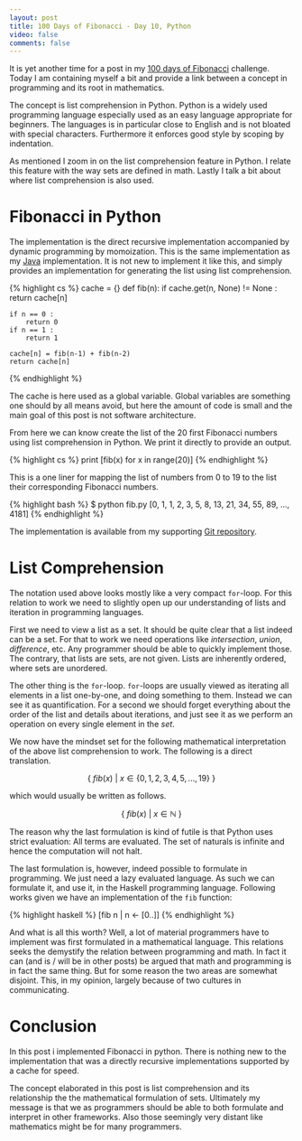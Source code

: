 ```yaml
---
layout: post
title: 100 Days of Fibonacci - Day 10, Python
video: false
comments: false
---
```


<!--{ Introduction to the project | }-->
It is yet another time for a post in my
[100 days of Fibonacci](100-days-of-fibonacci-overview) challenge.
Today I am containing myself a bit and provide a link between
a concept in programming and its root in mathematics.

<!--{ Introduction to Python | }-->
The concept is list comprehension in Python. Python is a widely
used programming language especially used as an easy language
appropriate for beginners. The languages is in particular
close to English and is not bloated with special characters.
Furthermore it enforces good style by scoping by indentation.

<!--{ My take on Fibonacci in python }-->
As mentioned I zoom in on the list comprehension feature in
Python. I relate this feature with the way sets are defined in
math. Lastly I talk a bit about where list comprehension is
also used.

# Fibonacci in Python
<!--{ Overview on the Python implementation | }-->
The implementation is the direct recursive implementation accompanied
by dynamic programming by momoization. This is the same implementation as
my [Java](100-days-of-fibonacci-day-2-java/) implementation. It is not
new to implement it like this, and simply provides an implementation
for generating the list using list comprehension.

{% highlight cs %}
cache = {}
def fib(n):
    if cache.get(n, None) != None :
        return cache[n]

    if n == 0 :
        return 0
    if n == 1 :
        return 1

    cache[n] = fib(n-1) + fib(n-2)
    return cache[n]
{% endhighlight %}

<!--{ Justification of the cache | }-->
The cache is here used as a global variable. Global variables are something one
should by all means avoid, but here the amount of code is small and the main
goal of this post is not software architecture.

<!--{ Transition to the list comprehension formulation |  }-->
From here we can know create the list of the 20 first Fibonacci numbers using
list comprehension in Python. We print it directly to provide an output.

{% highlight cs %}
print [fib(x) for x in range(20)]
{% endhighlight %}

This is a one liner for mapping the list of numbers from 0 to 19 to the list
their corresponding Fibonacci numbers.

{% highlight bash %}
$ python fib.py 
[0, 1, 1, 2, 3, 5, 8, 13, 21, 34, 55, 89, ..., 4181]
{% endhighlight %}

The implementation is available from my supporting
[Git repository](https://github.com/madsbuch/fibonacci/tree/master/python).

# List Comprehension
The notation used above looks mostly like a very compact `for`-loop. For this
relation to work we need to slightly open up our understanding of lists and
iteration in programming languages.

First we need to view a list as a set. It should be quite clear that a list
indeed can be a set. For that to work we need operations like _intersection_,
_union_, _difference_, etc. Any programmer should be able to quickly implement
those. The contrary, that lists are sets, are not given. Lists are inherently
ordered, where sets are unordered.

The other thing is the `for`-loop. `for`-loops are usually viewed as iterating
all elements in a list one-by-one, and doing something to them. Instead we 
can see it as quantification. For a second we should forget everything about
the order of the list and details about iterations, and just see it as we 
perform an operation on every single element in the _set_.

We now have the mindset set for the following mathematical interpretation of
the above list comprehension to work. The following is a direct translation. 

$$
    \{ \ fib(x) \ | \ x \in \{0, 1, 2, 3, 4, 5, ..., 19\} \ \}
$$

which would usually be written as follows.

$$
    \{ \ fib(x) \ | \ x \in \mathbb{N} \ \}
$$

The reason why the last formulation is kind of futile is that Python
uses strict evaluation: All terms are evaluated. The set of naturals is
infinite and hence the computation will not halt.

The last formulation is, however, indeed possible to formulate in programming.
We just need a lazy evaluated language. As such we can formulate it, and use it,
in the Haskell programming language. Following works given we have an
implementation of the `fib` function:

{% highlight haskell %}
[fib n | n <- [0..]]
{% endhighlight %}

And what is all this worth? Well, a lot of material programmers have to
implement was first formulated in a mathematical language. This relations seeks
the demystify the relation between programming and math. In fact it can (and
is / will be in other posts) be argued that math and programming is in fact
the same thing. But for some reason the two areas are somewhat disjoint. This,
in my opinion, largely because of two cultures in communicating.

# Conclusion
In this post i implemented Fibonacci in python. There is nothing new to
the implementation that was a directly recursive implementations supported
by a cache for speed.

The concept elaborated in this post is list comprehension and its relationship
the the mathematical formulation of sets. Ultimately my message is that we as
programmers should be able to both formulate and interpret in other frameworks.
Also those seemingly very distant like mathematics might be for many
programmers.
